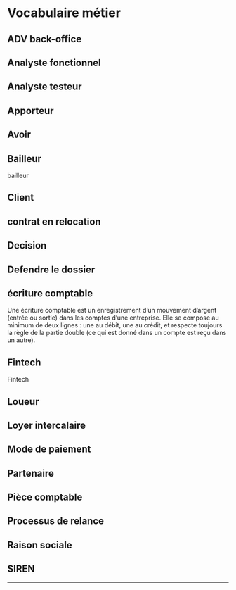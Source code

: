 # Vocabulaire métier


## ADV back-office

## Analyste fonctionnel

## Analyste testeur

## Apporteur

## Avoir 

## Bailleur

bailleur

## Client

## contrat en relocation

## Decision

## Defendre le dossier

## écriture comptable

Une écriture comptable est un enregistrement d’un mouvement d’argent (entrée ou sortie) dans les comptes d’une entreprise. Elle se compose au minimum de deux lignes : une au débit, une au crédit, et respecte toujours la règle de la partie double (ce qui est donné dans un compte est reçu dans un autre).

## Fintech

Fintech

## Loueur

## Loyer intercalaire

## Mode de paiement

## Partenaire

## Pièce comptable

## Processus de relance

## Raison sociale

## SIREN

---